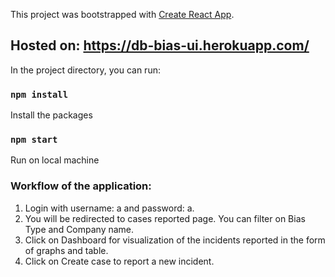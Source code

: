 This project was bootstrapped with [Create React App](https://github.com/facebook/create-react-app).

## Hosted on: https://db-bias-ui.herokuapp.com/

In the project directory, you can run:

### `npm install`
Install the packages

### `npm start`
Run on local machine

### Workflow of the application:
1. Login with username: a and password: a.
2. You will be redirected to cases reported page. You can filter on Bias Type and Company name.
3. Click on Dashboard for visualization of the incidents reported in the form of graphs and table.
4. Click on Create case to report a new incident.

